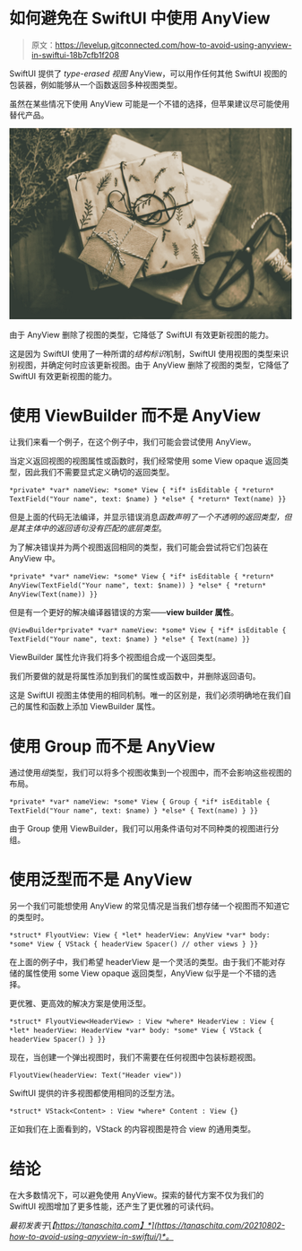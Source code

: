 # 如何避免在 SwiftUI 中使用 AnyView

> 原文：<https://levelup.gitconnected.com/how-to-avoid-using-anyview-in-swiftui-18b7cfb1f208>

SwiftUI 提供了 *type-erased 视图* AnyView，可以用作任何其他 SwiftUI 视图的包装器，例如能够从一个函数返回多种视图类型。

虽然在某些情况下使用 AnyView 可能是一个不错的选择，但苹果建议尽可能使用替代产品。

![](img/59a915fb0ab4ac01e32de3fc98411a88.png)

由于 AnyView 删除了视图的类型，它降低了 SwiftUI 有效更新视图的能力。

这是因为 SwiftUI 使用了一种所谓的*结构标识*机制，SwiftUI 使用视图的类型来识别视图，并确定何时应该更新视图。由于 AnyView 删除了视图的类型，它降低了 SwiftUI 有效更新视图的能力。

# 使用 ViewBuilder 而不是 AnyView

让我们来看一个例子，在这个例子中，我们可能会尝试使用 AnyView。

当定义返回视图的视图属性或函数时，我们经常使用 some View opaque 返回类型，因此我们不需要显式定义确切的返回类型。

```
*private* *var* nameView: *some* View { *if* isEditable { *return* TextField("Your name", text: $name) } *else* { *return* Text(name) }}
```

但是上面的代码无法编译，并显示错误消息*函数声明了一个不透明的返回类型，但是其主体中的返回语句没有匹配的底层类型*。

为了解决错误并为两个视图返回相同的类型，我们可能会尝试将它们包装在 AnyView 中。

```
*private* *var* nameView: *some* View { *if* isEditable { *return* AnyView(TextField("Your name", text: $name)) } *else* { *return* AnyView(Text(name)) }}
```

但是有一个更好的解决编译器错误的方案——**view builder 属性**。

```
@ViewBuilder*private* *var* nameView: *some* View { *if* isEditable { TextField("Your name", text: $name) } *else* { Text(name) }}
```

ViewBuilder 属性允许我们将多个视图组合成一个返回类型。

我们所要做的就是将属性添加到我们的属性或函数中，并删除返回语句。

这是 SwiftUI 视图主体使用的相同机制。唯一的区别是，我们必须明确地在我们自己的属性和函数上添加 ViewBuilder 属性。

# 使用 Group 而不是 AnyView

通过使用*组*类型，我们可以将多个视图收集到一个视图中，而不会影响这些视图的布局。

```
*private* *var* nameView: *some* View { Group { *if* isEditable { TextField("Your name", text: $name) } *else* { Text(name) } }}
```

由于 Group 使用 ViewBuilder，我们可以用条件语句对不同种类的视图进行分组。

# 使用泛型而不是 AnyView

另一个我们可能想使用 AnyView 的常见情况是当我们想存储一个视图而不知道它的类型时。

```
*struct* FlyoutView: View { *let* headerView: AnyView *var* body: *some* View { VStack { headerView Spacer() // other views } }}
```

在上面的例子中，我们希望 headerView 是一个灵活的类型。由于我们不能对存储的属性使用 some View opaque 返回类型，AnyView 似乎是一个不错的选择。

更优雅、更高效的解决方案是使用泛型。

```
*struct* FlyoutView<HeaderView> : View *where* HeaderView : View { *let* headerView: HeaderView *var* body: *some* View { VStack { headerView Spacer() } }}
```

现在，当创建一个弹出视图时，我们不需要在任何视图中包装标题视图。

```
FlyoutView(headerView: Text("Header view"))
```

SwiftUI 提供的许多视图都使用相同的泛型方法。

```
*struct* VStack<Content> : View *where* Content : View {}
```

正如我们在上面看到的，VStack 的内容视图是符合 view 的通用类型。

# 结论

在大多数情况下，可以避免使用 AnyView。探索的替代方案不仅为我们的 SwiftUI 视图增加了更多性能，还产生了更优雅的可读代码。

*最初发表于*[*【https://tanaschita.com】*](https://tanaschita.com/20210802-how-to-avoid-using-anyview-in-swiftui/)*。*